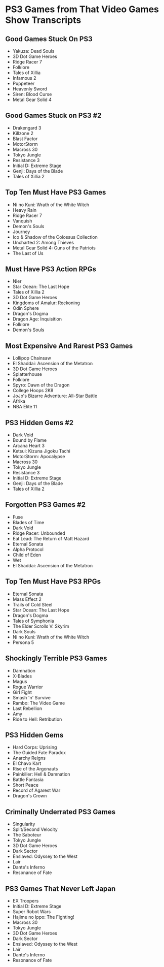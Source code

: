 # PS3 Games from That Video Games Show Transcripts

## Good Games Stuck On PS3
- Yakuza: Dead Souls
- 3D Dot Game Heroes
- Ridge Racer 7
- Folklore
- Tales of Xillia
- Infamous 2
- Puppeteer
- Heavenly Sword
- Siren: Blood Curse
- Metal Gear Solid 4

## Good Games Stuck on PS3 #2
- Drakengard 3
- Killzone 2
- Blast Factor
- MotorStorm
- Macross 30
- Tokyo Jungle
- Resistance 3
- Initial D: Extreme Stage
- Genji: Days of the Blade
- Tales of Xillia 2

## Top Ten Must Have PS3 Games
- Ni no Kuni: Wrath of the White Witch
- Heavy Rain
- Ridge Racer 7
- Vanquish
- Demon's Souls
- Journey
- Ico & Shadow of the Colossus Collection
- Uncharted 2: Among Thieves
- Metal Gear Solid 4: Guns of the Patriots
- The Last of Us

## Must Have PS3 Action RPGs
- Nier
- Star Ocean: The Last Hope
- Tales of Xillia 2
- 3D Dot Game Heroes
- Kingdoms of Amalur: Reckoning
- Odin Sphere
- Dragon's Dogma
- Dragon Age: Inquisition
- Folklore
- Demon's Souls

## Most Expensive And Rarest PS3 Games
- Lollipop Chainsaw
- El Shaddai: Ascension of the Metatron
- 3D Dot Game Heroes
- Splatterhouse
- Folklore
- Spyro: Dawn of the Dragon
- College Hoops 2K8
- JoJo's Bizarre Adventure: All-Star Battle
- Afrika
- NBA Elite 11

## PS3 Hidden Gems #2
- Dark Void
- Bound by Flame
- Arcana Heart 3
- Ketsui: Kizuna Jigoku Tachi
- MotorStorm: Apocalypse
- Macross 30
- Tokyo Jungle
- Resistance 3
- Initial D: Extreme Stage
- Genji: Days of the Blade
- Tales of Xillia 2

## Forgotten PS3 Games #2
- Fuse
- Blades of Time
- Dark Void
- Ridge Racer: Unbounded
- Eat Lead: The Return of Matt Hazard
- Eternal Sonata
- Alpha Protocol
- Child of Eden
- Wet
- El Shaddai: Ascension of the Metatron

## Top Ten Must Have PS3 RPGs
- Eternal Sonata
- Mass Effect 2
- Trails of Cold Steel
- Star Ocean: The Last Hope
- Dragon's Dogma
- Tales of Symphonia
- The Elder Scrolls V: Skyrim
- Dark Souls
- Ni no Kuni: Wrath of the White Witch
- Persona 5

## Shockingly Terrible PS3 Games
- Damnation
- X-Blades
- Magus
- Rogue Warrior
- Girl Fight
- Smash 'n' Survive
- Rambo: The Video Game
- Last Rebellion
- Amy
- Ride to Hell: Retribution

## PS3 Hidden Gems
- Hard Corps: Uprising
- The Guided Fate Paradox
- Anarchy Reigns
- El Chavo Kart
- Rise of the Argonauts
- Painkiller: Hell & Damnation
- Battle Fantasia
- Short Peace
- Record of Agarest War
- Dragon's Crown

## Criminally Underrated PS3 Games
- Singularity
- Split/Second Velocity
- The Saboteur
- Tokyo Jungle
- 3D Dot Game Heroes
- Dark Sector
- Enslaved: Odyssey to the West
- Lair
- Dante's Inferno
- Resonance of Fate

## PS3 Games That Never Left Japan
- EX Troopers
- Initial D: Extreme Stage
- Super Robot Wars
- Hajime no Ippo: The Fighting!
- Macross 30
- Tokyo Jungle
- 3D Dot Game Heroes
- Dark Sector
- Enslaved: Odyssey to the West
- Lair
- Dante's Inferno
- Resonance of Fate
